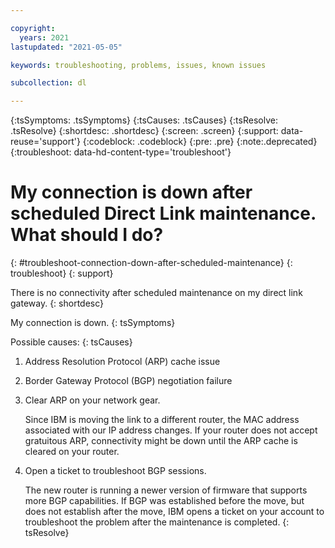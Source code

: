 ```yaml
---

copyright:
  years: 2021
lastupdated: "2021-05-05"

keywords: troubleshooting, problems, issues, known issues

subcollection: dl

---
```


{:tsSymptoms: .tsSymptoms}
{:tsCauses: .tsCauses}
{:tsResolve: .tsResolve}
{:shortdesc: .shortdesc}
{:screen: .screen}
{:support: data-reuse='support'}
{:codeblock: .codeblock}
{:pre: .pre}
{:note:.deprecated}
{:troubleshoot: data-hd-content-type='troubleshoot'}

# My connection is down after scheduled Direct Link maintenance. What should I do?
{: #troubleshoot-connection-down-after-scheduled-maintenance}
{: troubleshoot}
{: support}

There is no connectivity after scheduled maintenance on my direct link gateway.
{: shortdesc}

My connection is down.
{: tsSymptoms}

Possible causes:
{: tsCauses}

1. Address Resolution Protocol (ARP) cache issue
1. Border Gateway Protocol (BGP) negotiation failure


1. Clear ARP on your network gear.

   Since IBM is moving the link to a different router, the MAC address associated with our IP address changes. If your router does not accept gratuitous ARP, connectivity might be down until the ARP cache is cleared on your router.

2. Open a ticket to troubleshoot BGP sessions.

   The new router is running a newer version of firmware that supports more BGP capabilities. If BGP was established before the move, but does not establish after the move, IBM opens a ticket on your account to troubleshoot the problem after the maintenance is completed.
{: tsResolve}
